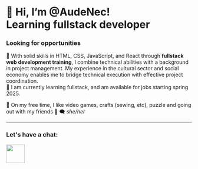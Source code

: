 # 👋 Hi, I’m @AudeNec! <br> Learning fullstack developer

### Looking for opportunities

👀 With solid skills in HTML, CSS, JavaScript, and React through **fullstack web development training**, I combine technical abilities with a background in project management. My experience in the cultural sector and social economy enables me to bridge technical execution with effective project coordination. <br>
📅 I am currently learning fullstack, and am available for jobs starting spring 2025.

<!-- 🌱 I'm currently learning Express. -->
🧩 On my free time, I like video games, crafts (sewing, etc), puzzle and going out with my friends 🍻
🗨 *she/her*

---

### Let's have a chat:

<a ref=https://www.linkedin.com/in/audenectoux/><img src="https://logospng.org/download/linkedin/logo-linkedin-icon-1536.png" width="50px"></a>

<!---
AudeNec/AudeNec is a ✨ special ✨ repository because its `README.md` (this file) appears on your GitHub profile.
You can click the Preview link to take a look at your changes.
--->
